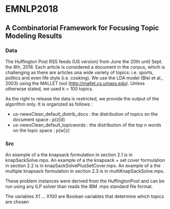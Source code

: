 # EMNLP2018
## A Combinatorial Framework for Focusing Topic Modeling Results
### Data

The Huffington Post RSS feeds (US version) from June the 20th until Sept. the 8th, 2016. Each article is considered a document in the corpus, which is challenging as there are articles ona wide variety of topics: i.e. sports, politics and even life style (i.e. cooking). We use the LDA model (Blei et al., 2003) using the MALLET tool (http://mallet.cs.umass.edu). Unless otherwise stated, we used k = 100 topics.

As the right to release the data is restricted, we provide the output of the algorithm only. It is organized as follows :

- us-newsClean_default_distrib_docs : the distribution of topics on the document space : p(z|d)
- us-newsClean_default_topicwords : the distribution of the top n words on the topic space : p(w|z)

### Src

An example of a the knapsack formulation in section 2.1 is in knapSackSolve.mps.
An example of a the knapsack + set cover formulation in section 2.2 is in knapSackSolvePlusSetCover.mps.
An example of a the multiple knapsack formulation in section 2.3 is in multiKnapSackSolve.mps.

These problem instances were derived from the HuffingtonPost and can be run using any ILP solver than reads the IBM .mps standard file format.

The variables X1 ... X100 are Boolean variables that determine which topics are chosen
